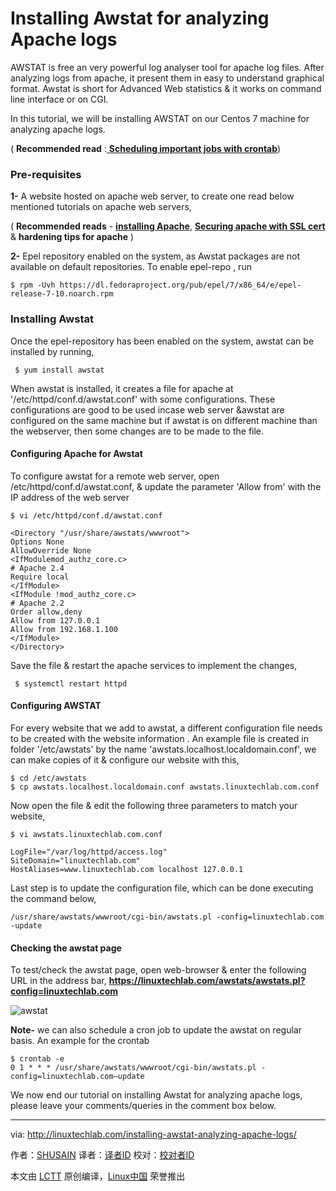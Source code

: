 Installing Awstat for analyzing Apache logs
======
AWSTAT is free an  very powerful log analyser tool for apache log files. After analyzing logs from apache, it present them in easy to understand graphical format. Awstat is short for Advanced Web statistics & it works on command line interface or on CGI.

In this tutorial, we will be installing AWSTAT on our Centos 7 machine for analyzing apache logs.

( **Recommended read** :[ **Scheduling important jobs with crontab**][1])

### Pre-requisites

 **1-** A website hosted on apache web server, to create one read below mentioned tutorials on apache web servers,

( **Recommended reads** - [**installing Apache**][2], [**Securing apache with SSL cert**][3] & **hardening tips for apache** )

 **2-** Epel repository enabled on the system, as Awstat packages are not available on default repositories. To enable epel-repo , run

```
$ rpm -Uvh https://dl.fedoraproject.org/pub/epel/7/x86_64/e/epel-release-7-10.noarch.rpm
```

### Installing Awstat

Once the epel-repository has been enabled on the system, awstat can be installed by running,

```
 $ yum install awstat
```

When awstat is installed, it creates a file for apache at '/etc/httpd/conf.d/awstat.conf' with some configurations. These configurations are good to be used incase web server &awstat are configured on the same machine but if awstat is on different machine than the webserver, then some changes are to be made to the file.

#### Configuring Apache for Awstat

To configure awstat for a remote web server, open /etc/httpd/conf.d/awstat.conf, & update the parameter 'Allow from' with the IP address of the web server

```
$ vi /etc/httpd/conf.d/awstat.conf

<Directory "/usr/share/awstats/wwwroot">
Options None
AllowOverride None
<IfModulemod_authz_core.c>
# Apache 2.4
Require local
</IfModule>
<IfModule !mod_authz_core.c>
# Apache 2.2
Order allow,deny
Allow from 127.0.0.1
Allow from 192.168.1.100
</IfModule>
</Directory>
```

Save the file & restart the apache services to implement the changes,

```
 $ systemctl restart httpd
```

#### Configuring AWSTAT

For every website that we add to awstat, a different configuration file needs to be created with the website information . An example file is created in folder '/etc/awstats' by the name 'awstats.localhost.localdomain.conf', we can make copies of it & configure our website with this,

```
$ cd /etc/awstats
$ cp awstats.localhost.localdomain.conf awstats.linuxtechlab.com.conf
```

Now open the file & edit the following three parameters to match your website,

```
$ vi awstats.linuxtechlab.com.conf

LogFile="/var/log/httpd/access.log"
SiteDomain="linuxtechlab.com"
HostAliases=www.linuxtechlab.com localhost 127.0.0.1
```

Last step is to update the configuration file, which can be done executing the command below,

```
/usr/share/awstats/wwwroot/cgi-bin/awstats.pl -config=linuxtechlab.com -update
```

#### Checking the awstat page

To test/check the awstat page, open web-browser & enter the following URL in the address bar,
**https://linuxtechlab.com/awstats/awstats.pl?config=linuxtechlab.com**

![awstat][5]

**Note-** we can also schedule a cron job to update the awstat on regular basis. An example for the crontab

```
$ crontab -e
0 1 * * * /usr/share/awstats/wwwroot/cgi-bin/awstats.pl -config=linuxtechlab.com–update
```

We now end our tutorial on installing Awstat for analyzing apache logs, please leave your comments/queries in the comment box below.


--------------------------------------------------------------------------------

via: http://linuxtechlab.com/installing-awstat-analyzing-apache-logs/

作者：[SHUSAIN][a]
译者：[译者ID](https://github.com/译者ID)
校对：[校对者ID](https://github.com/校对者ID)

本文由 [LCTT](https://github.com/LCTT/TranslateProject) 原创编译，[Linux中国](https://linux.cn/) 荣誉推出

[a]:http://linuxtechlab.com/author/shsuain/
[1]:http://linuxtechlab.com/scheduling-important-jobs-crontab/
[2]:http://linuxtechlab.com/beginner-guide-configure-apache/
[3]:http://linuxtechlab.com/create-ssl-certificate-apache-server/
[4]:https://i1.wp.com/linuxtechlab.com/wp-content/plugins/a3-lazy-load/assets/images/lazy_placeholder.gif?resize=602%2C312
[5]:https://i0.wp.com/linuxtechlab.com/wp-content/uploads/2017/04/awstat.jpg?resize=602%2C312
